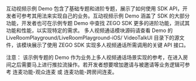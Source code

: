 互动视频示例 Demo 包含了基础专题和进阶专题，展示了如何使用 SDK API，开发者可参考其用法来实现自己的业务。互动视频示例 Demo 涵盖了 SDK 的大部分功能，开发者也可在示例专题 Demo 中查找 ZEGO SDK 更多的进阶功能，测试其功能和性能，以实现特定的需求。 多人视频通话模块源码请查看 Demo 的LiveRoomPlayground/LiveRoomPlayground-iOS/ VideoTalkUI 目录下的源文件，该模块展示了使用 ZEGO SDK 实现多人视频通话所需调用的关键 API 接口。

注意： 该示例专题的 Demo 作为业务上多人视频通话场景实现的参考，在进入房间之后需要马上进行推拉流操作。若开发者想要增加邀请与被邀请等业务逻辑可参考 连麦功能-观众连麦 或 连麦功能-跨房间连麦。
